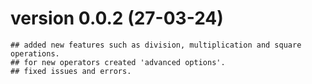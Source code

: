 # version 0.0.2 (27-03-24)
    ## added new features such as division, multiplication and square operations.
    ## for new operators created 'advanced options'.
    ## fixed issues and errors.
